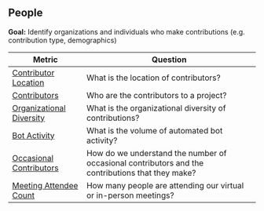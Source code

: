 ## People

**Goal:** Identify organizations and individuals who make contributions (e.g. contribution type, demographics)

| Metric | Question |
| --- | --- |
| [Contributor Location](contributor-location.md) | What is the location of contributors? |
| [Contributors](contributors.md) | Who are the contributors to a project? |
| [Organizational Diversity](organizational-diversity.md) | What is the organizational diversity of contributions? |
| [Bot Activity](bot-activity.md) | What is the volume of automated bot activity? |
| [Occasional Contributors](occasional-contributors.md) | How do we understand the number of occasional contributors and the contributions that they make? |
| [Meeting Attendee Count](meeting-attendee-count.md) | How many people are attending our virtual or in-person meetings? |

